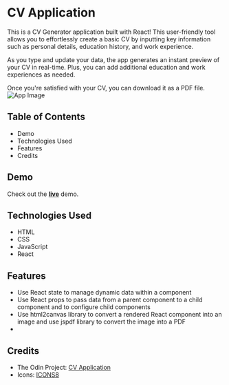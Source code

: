 # CV Application

This is a CV Generator application built with React! This user-friendly tool allows you to effortlessly create a basic CV by inputting key information such as personal details, education history, and work experience. 

As you type and update your data, the app generates an instant preview of your CV in real-time. Plus, you can add additional education and work experiences as needed. 

Once you're satisfied with your CV, you can download it as a PDF file.
![App Image](public/img/app.png)

## Table of Contents

- Demo
- Technologies Used
- Features
- Credits

## Demo

Check out the [**live**]() demo.

## Technologies Used

- HTML
- CSS
- JavaScript
- React

## Features

- Use React state to manage dynamic data within a component
- Use React props to pass data from a parent component to a child component and to configure child components
- Use html2canvas library to convert a rendered React component into an image and use jspdf library to convert the image into a PDF
- 
## Credits

- The Odin Project: [CV Application](https://www.theodinproject.com/lessons/node-path-react-new-cv-application)
- Icons: [ICONS8](https://icons8.com/icons)

